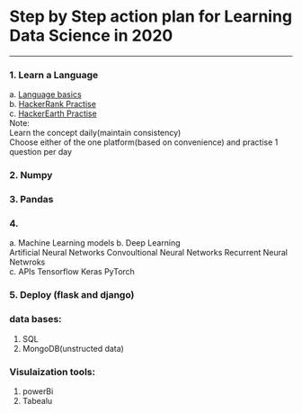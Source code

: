 
# Step by Step action plan for Learning Data Science in 2020
__________________________________________________________________________________
### 1. Learn a Language
   a. [Language basics](https://hyperskill.org/curriculum)      
   b. [HackerRank Practise](https://www.hackerrank.com/dashboard)      
   c. [HackerEarth Practise](https://www.hackerearth.com/practice/)        
 Note:       
    Learn the concept daily(maintain consistency)      
    Choose either of the one platform(based on convenience) and practise 1 question per day     


### 2. Numpy 


### 3. Pandas


### 4.      
   a. Machine Learning models
   b. Deep Learning        
       Artificial Neural Networks
       Convoultional Neural Networks
       Recurrent Neural Netwroks       
   c. APIs
       Tensorflow
       Keras
       PyTorch
 
    
    
### 5. Deploy (flask and django)




### data bases:     
1. SQL      
2. MongoDB(unstructed data)


### Visulaization tools:        
1. powerBi      
2. Tabealu
